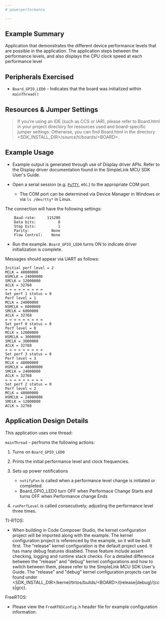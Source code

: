 ```yaml
---
# powerperformance

---
```


## Example Summary

Application that demonstrates the different device performance levels that are
possible in the application. The application steps between the performance
levels, and also displays the CPU clock speed at each performance level

## Peripherals Exercised

* `Board_GPIO_LED0` - Indicates that the board was initialized within
`mainThread()`

## Resources & Jumper Settings

> If you're using an IDE (such as CCS or IAR), please refer to Board.html in
your project directory for resources used and board-specific jumper settings.
Otherwise, you can find Board.html in the directory
&lt;SDK_INSTALL_DIR&gt;/source/ti/boards/&lt;BOARD&gt;.


## Example Usage

* Example output is generated through use of Display driver APIs. Refer to the
Display driver documentation found in the SimpleLink MCU SDK User's Guide.

* Open a serial session (e.g. [`PuTTY`](http://www.putty.org/ "PuTTY's
Homepage"), etc.) to the appropriate COM port.
    * The COM port can be determined via Device Manager in Windows or via
`ls /dev/tty*` in Linux.

The connection will have the following settings:
```
    Baud-rate:     115200
    Data bits:          8
    Stop bits:          1
    Parity:          None
    Flow Control:    None
```

* Run the example. `Board_GPIO_LED0` turns ON to indicate driver
initialization is complete.

Messages should appear via UART as follows:
```
Initial perf level = 2
MCLK = 48000000
HSMCLK = 24000000
SMCLK = 12000000
ACLK = 32768
= = = = = = = = =
Set perf 1 status = 0
Perf level = 1
MCLK = 24000000
HSMCLK = 6000000
SMCLK = 6000000
ACLK = 32768
= = = = = = = = =
Set perf 0 status = 0
Perf level = 0
MCLK = 12000000
HSMCLK = 3000000
SMCLK = 3000000
ACLK = 32768
= = = = = = = = =
Set perf 3 status = 0
Perf level = 3
MCLK = 48000000
HSMCLK = 48000000
SMCLK = 24000000
ACLK = 32768
= = = = = = = = =
Set perf 2 status = 0
Perf level = 2
MCLK = 48000000
HSMCLK = 24000000
SMCLK = 12000000
ACLK = 32768
```

## Application Design Details

This application uses one thread:

`mainThread` - perfroms the following actions:

1. Turns on `Board_GPIO_LED0`

2. Prints the initial performance level and clock frequencies.

3. Sets up power notifications
    * `notifyFxn` is called when a performance level change is initiated or
completed.
    * Board_GPIO_LED0 turn OFF when Performace Change Starts and turns OFF
when Performance change Ends

4. `runPerfLevel` is called consecutively; adjusting the performance level
three times.

TI-RTOS:

* When building in Code Composer Studio, the kernel configuration project will
be imported along with the example. The kernel configuration project is
referenced by the example, so it will be built first. The "release" kernel
configuration is the default project used. It has many debug features disabled.
These feature include assert checking, logging and runtime stack checks. For a
detailed difference between the "release" and "debug" kernel configurations and
how to switch between them, please refer to the SimpleLink MCU SDK User's
Guide. The "release" and "debug" kernel configuration projects can be found
under &lt;SDK_INSTALL_DIR&gt;/kernel/tirtos/builds/&lt;BOARD&gt;/(release|debug)/(ccs|gcc).

FreeRTOS:

* Please view the `FreeRTOSConfig.h` header file for example configuration
information.
